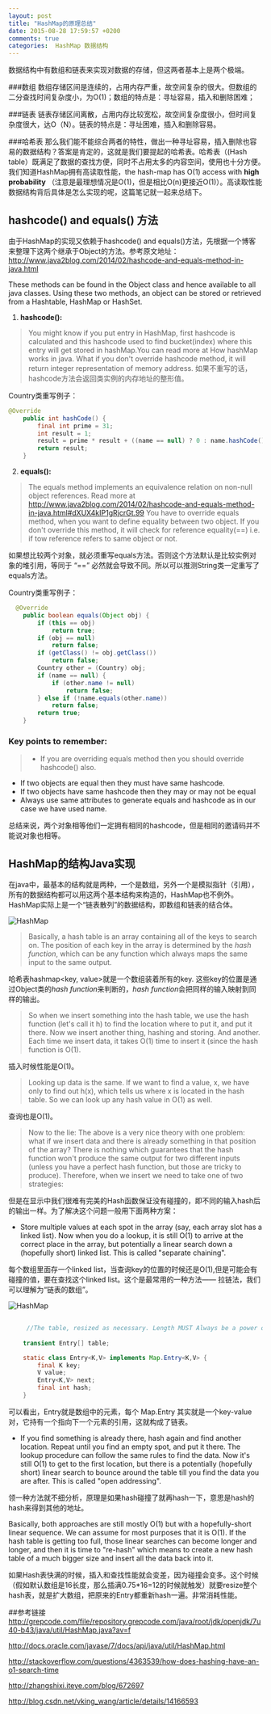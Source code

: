 ```yaml
---
layout: post
title: "HashMap的原理总结"
date: 2015-08-28 17:59:57 +0200
comments: true
categories:  HashMap 数据结构
---
```


数据结构中有数组和链表来实现对数据的存储，但这两者基本上是两个极端。

###数组
数组存储区间是连续的，占用内存严重，故空间复杂的很大。但数组的二分查找时间复杂度小，为O(1)；数组的特点是：寻址容易，插入和删除困难；

###链表
链表存储区间离散，占用内存比较宽松，故空间复杂度很小，但时间复杂度很大，达O（N）。链表的特点是：寻址困难，插入和删除容易。

###哈希表
那么我们能不能综合两者的特性，做出一种寻址容易，插入删除也容易的数据结构？答案是肯定的，这就是我们要提起的哈希表。哈希表（(Hash table）既满足了数据的查找方便，同时不占用太多的内容空间，使用也十分方便。　　
　　
我们知道HashMap拥有高读取性能，the hash-map has O(1) access with **high probability** （注意是最理想情况是O(1)，但是相比O(n)更接近O(1)）。高读取性能数据结构背后具体是怎么实现的呢，这篇笔记就一起来总结下。


## hashcode() and equals() 方法


由于HashMap的实现又依赖于hashcode() and equals()方法，先根据一个博客来整理下这两个继承于Object的方法。参考原文地址：http://www.java2blog.com/2014/02/hashcode-and-equals-method-in-java.html

These methods can be found in the Object class and hence available to all java classes. Using these two methods, an object can be stored or retrieved from a Hashtable, HashMap or HashSet.

1. **hashcode():**
>You might know if you put entry in HashMap, first hashcode is calculated and this hashcode used to find bucket(index) where this entry will get stored in hashMap.You can read more at How hashMap works in java. What if you don't override hashcode method, it will return integer representation of memory address.
如果不重写的话，hashcode方法会返回类实例的内存地址的整形值。

 Country类重写例子：

``` Java
@Override
    public int hashCode() {
        final int prime = 31;
        int result = 1;
        result = prime * result + ((name == null) ? 0 : name.hashCode());
        return result;
    }
``` 

2. **equals():**
 >The equals method implements an equivalence relation on non-null object references.
Read more at http://www.java2blog.com/2014/02/hashcode-and-equals-method-in-java.html#dXUX4kIP1gRjcrGt.99 You have to override equals method, when you want to define equality between two object. If you don't override this method, it will check for reference equality(==) i.e. if tow reference refers to same object or not.

  如果想比较两个对象，就必须重写equals方法。否则这个方法默认是比较实例对象的堆引用，等同于 “==” 必然就会导致不同。所以可以推测String类一定重写了equals方法。
  
  
 Country类重写例子：
  
``` Java
  @Override
    public boolean equals(Object obj) {
        if (this == obj)
            return true;
        if (obj == null)
            return false;
        if (getClass() != obj.getClass())
            return false;
        Country other = (Country) obj;
        if (name == null) {
            if (other.name != null)
                return false;
        } else if (!name.equals(other.name))
            return false;
        return true;
    }
``` 
 
### Key points to remember:

>- If you are overriding equals method then you should override hashcode() also.
- If two objects are equal then they must have same hashcode.
- If two objects have same hashcode then they may or may not be equal
- Always use same attributes to generate equals and hashcode as in our case we have used name.

总结来说，两个对象相等他们一定拥有相同的hashcode，但是相同的邀请码并不能说对象也相等。


## HashMap的结构Java实现
在java中，最基本的结构就是两种，一个是数组，另外一个是模拟指针（引用），所有的数据结构都可以用这两个基本结构来构造的，HashMap也不例外。HashMap实际上是一个“链表散列”的数据结构，即数组和链表的结合体。

![HashMap](/Users/allen/code/shidh.github.io.broken/source/images/2015-09/hashMap.jpg "HashMap在Java中结构")


>Basically, a hash table is an array containing all of the keys to search on. The position of each key in the array is determined by the *hash function*, which can be any function which always maps the same input to the same output.

哈希表hashmap<key, value>就是一个数组装着所有的key. 这些key的位置是通过Object类的*hash function*来判断的，*hash function*会把同样的输入映射到同样的输出。


>So when we insert something into the hash table, we use the hash function (let's call it h) to find the location where to put it, and put it there. Now we insert another thing, hashing and storing. And another. Each time we insert data, it takes O(1) time to insert it (since the hash function is O(1).

插入时候性能是O(1)。

>Looking up data is the same. If we want to find a value, x, we have only to find out h(x), which tells us where x is located in the hash table. So we can look up any hash value in O(1) as well.

查询也是O(1)。

>Now to the lie: The above is a very nice theory with one problem: what if we insert data and there is already something in that position of the array? There is nothing which guarantees that the hash function won't produce the same output for two different inputs (unless you have a perfect hash function, but those are tricky to produce). Therefore, when we insert we need to take one of two strategies:

但是在显示中我们很难有完美的Hash函数保证没有碰撞的，即不同的输入hash后的输出一样。为了解决这个问题一般用下面两种方案：

- Store multiple values at each spot in the array (say, each array slot has a linked list). Now when you do a lookup, it is still O(1) to arrive at the correct place in the array, but potentially a linear search down a (hopefully short) linked list. This is called "separate chaining".

每个数组里面存一个linked list，当查询key的位置的时候还是O(1),但是可能会有碰撞的值，要在查找这个linked list。这个是最常用的一种方法—— 拉链法，我们可以理解为“链表的数组”。

![HashMap](/Users/allen/code/shidh.github.io.broken/source/images/2015-09/HashMap_LinkList.jpeg "HashMap在Java中结构")


  
``` Java
 
     //The table, resized as necessary. Length MUST Always be a power of two.
     
    transient Entry[] table;

    static class Entry<K,V> implements Map.Entry<K,V> {
        final K key;
        V value;
        Entry<K,V> next;
        final int hash;
    }
``` 
	
可以看出，Entry就是数组中的元素，每个 Map.Entry 其实就是一个key-value对，它持有一个指向下一个元素的引用，这就构成了链表。








- If you find something is already there, hash again and find another location. Repeat until you find an empty spot, and put it there. The lookup procedure can follow the same rules to find the data. Now it's still O(1) to get to the first location, but there is a potentially (hopefully short) linear search to bounce around the table till you find the data you are after. This is called "open addressing".

领一种方法就不细分析，原理是如果hash碰撞了就再hash一下，意思是hash的hash来得到其他的地址。


Basically, both approaches are still mostly O(1) but with a hopefully-short linear sequence. We can assume for most purposes that it is O(1). If the hash table is getting too full, those linear searches can become longer and longer, and then it is time to "re-hash" which means to create a new hash table of a much bigger size and insert all the data back into it.

如果Hash表快满的时候，插入和查找性能就会变差，因为碰撞会变多。这个时候（假如默认数组是16长度，那么插满0.75*16=12的时候就触发）就要resize整个hash表，就是扩大数组，把原来的Entry都重新hash一遍。非常消耗性能。



##参考链接
<http://grepcode.com/file/repository.grepcode.com/java/root/jdk/openjdk/7u40-b43/java/util/HashMap.java?av=f>

<http://docs.oracle.com/javase/7/docs/api/java/util/HashMap.html>

<http://stackoverflow.com/questions/4363539/how-does-hashing-have-an-o1-search-time>

<http://zhangshixi.iteye.com/blog/672697>


<http://blog.csdn.net/vking_wang/article/details/14166593>
